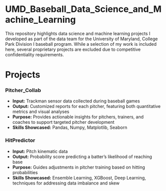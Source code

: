# UMD_Baseball_Data_Science_and_Machine_Learning
This repository highlights data science and machine learning projects I developed as part of the data team for the University of Maryland, College Park Division I baseball program. While a selection of my work is included here, several proprietary projects are excluded due to competitive confidentiality requirements.

# Projects

### Pitcher_Collab
 - **Input:** Trackman sensor data collected during baseball games
 - **Output:** Customized reports for each pitcher, featuring both quantitative metrics and visual analyses
 - **Purpose:** Provides actionable insights for pitchers, trainers, and coaches to support targeted pitcher development
 - **Skills Showcased:** Pandas, Numpy, Matplotlib, Seaborn

### HitPredictor
 - **Input:** Pitch kinematic data
 - **Output:** Probability score predicting a batter’s likelihood of reaching base
 - **Purpose:** Guides adjustments in pitcher training based on hitting probabilities
 - **Skills Showcased:** Ensemble Learning, XGBoost, Deep Learning, techniques for addressing data imbalance and skew
